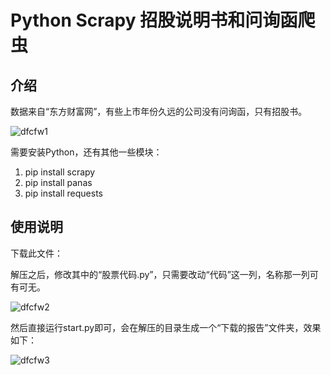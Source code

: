 # Python Scrapy 招股说明书和问询函爬虫

## 介绍

数据来自“东方财富网”，有些上市年份久远的公司没有问询函，只有招股书。

![dfcfw1](https://github.com/sqwqwqw1/IPO_crawler/blob/main/dfcfw1.png)

需要安装Python，还有其他一些模块：

1. pip install scrapy
2. pip install panas
3. pip install requests

## 使用说明

下载此文件：



解压之后，修改其中的“股票代码.py”，只需要改动“代码”这一列，名称那一列可有可无。

![dfcfw2](https://github.com/sqwqwqw1/IPO_crawler/blob/main/dfcfw2.png)

然后直接运行start.py即可，会在解压的目录生成一个“下载的报告”文件夹，效果如下：

![dfcfw3](https://github.com/sqwqwqw1/IPO_crawler/blob/main/dfcfw3.png)

